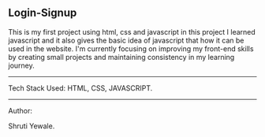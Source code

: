 <h2>Login-Signup</h2>
This is my first project using html, css and javascript in this project I learned javascript and it also gives the basic idea of javascript that how it can be used in the website.
I'm currently focusing on improving my front-end skills by creating small projects and maintaining consistency in my learning journey.
<hr>
Tech Stack Used: HTML, CSS, JAVASCRIPT.
<hr>

Author: 

Shruti Yewale.


